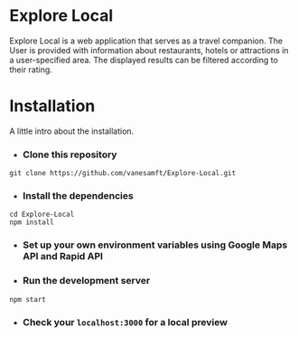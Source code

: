 # Explore Local
Explore Local is a web application that serves as a travel companion. The User is provided with information about restaurants, hotels or attractions in a user-specified area. The displayed results can be filtered according to their rating.

# Installation
A little intro about the installation.
* ### Clone this repository
 `git clone https://github.com/vanesamft/Explore-Local.git`
* ### Install the dependencies
 `cd Explore-Local` </br>
 `npm install`
* ### Set up your own environment variables using Google Maps API and Rapid API
* ### Run the development server
 `npm start`
* ### Check your `localhost:3000` for a local preview 


